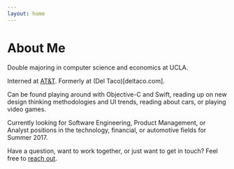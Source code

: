 ```yaml
---
layout: home
---
```

# About Me

Double majoring in computer science and economics at UCLA. 

Interned at [AT&T](att.com). Formerly at (Del Taco)[deltaco.com]. 

Can be found playing around with Objective-C and Swift, reading up on new design thinking methodologies and UI trends, reading about cars, or playing video games.

Currently looking for Software Engineering, Product Management, or Analyst positions in the technology, financial, or automotive fields for Summer 2017. 

Have a question, want to work together, or just want to get in touch? Feel free to [reach out](mailto:raks.garg@gmail.com).